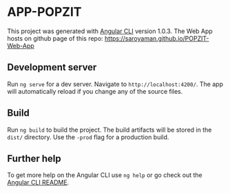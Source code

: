 # APP-POPZIT

This project was generated with [Angular CLI](https://github.com/angular/angular-cli) version 1.0.3.
The Web App hosts on github page of this repo: https://saroyaman.github.io/POPZIT-Web-App

## Development server

Run `ng serve` for a dev server. Navigate to `http://localhost:4200/`. The app will automatically reload if you change any of the source files.


## Build

Run `ng build` to build the project. The build artifacts will be stored in the `dist/` directory. Use the `-prod` flag for a production build.

## Further help

To get more help on the Angular CLI use `ng help` or go check out the [Angular CLI README](https://github.com/angular/angular-cli/blob/master/README.md).
